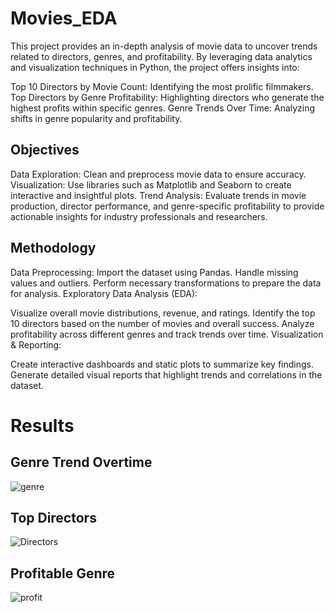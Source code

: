 # Movies_EDA
This project provides an in-depth analysis of movie data to uncover trends related to directors, genres, and profitability. By leveraging data analytics and visualization techniques in Python, the project offers insights into:

Top 10 Directors by Movie Count: Identifying the most prolific filmmakers.
Top Directors by Genre Profitability: Highlighting directors who generate the highest profits within specific genres.
Genre Trends Over Time: Analyzing shifts in genre popularity and profitability.

## Objectives
Data Exploration: Clean and preprocess movie data to ensure accuracy.
Visualization: Use libraries such as Matplotlib and Seaborn to create interactive and insightful plots.
Trend Analysis: Evaluate trends in movie production, director performance, and genre-specific profitability to provide actionable insights for industry professionals and researchers.


## Methodology
Data Preprocessing:
Import the dataset using Pandas.
Handle missing values and outliers.
Perform necessary transformations to prepare the data for analysis.
Exploratory Data Analysis (EDA):

Visualize overall movie distributions, revenue, and ratings.
Identify the top 10 directors based on the number of movies and overall success.
Analyze profitability across different genres and track trends over time.
Visualization & Reporting:

Create interactive dashboards and static plots to summarize key findings.
Generate detailed visual reports that highlight trends and correlations in the dataset.

# Results
## Genre Trend Overtime
![genre](https://github.com/user-attachments/assets/a9d1a616-31e9-4e51-9056-d04b1c3aa5c8)


## Top Directors
![Directors](https://github.com/user-attachments/assets/74ab42e3-5b1f-47f0-8077-322aa54fc1f6)

## Profitable Genre
![profit](https://github.com/user-attachments/assets/8483822c-0c27-42b8-86e7-1b8fd737b284)


